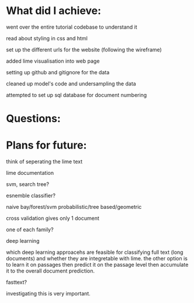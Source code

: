 # What did I achieve:

went over the entire tutorial codebase to understand it

read about styling in css and html

set up the different urls for the website (following the wireframe)

added lime visualisation into web page

setting up github and gitignore for the data

cleaned up model's code and undersampling the data

attempted to set up sql database for document numbering

# Questions:

# Plans for future:

think of seperating the lime text

lime documentation

svm, search tree?

esnemble classifier?

naive bay/forest/svm
probabilistic/tree based/geometric

cross validation gives only 1 document

one of each family?

deep learning

which deep learning approacehs are feasible for classifying full text (long documents) and whether they are integretable with lime.
the other option is to learn it on passages then predict it on the passage level then accumulate it to the overall document prediction.

fasttext?

investigating this is very important.
